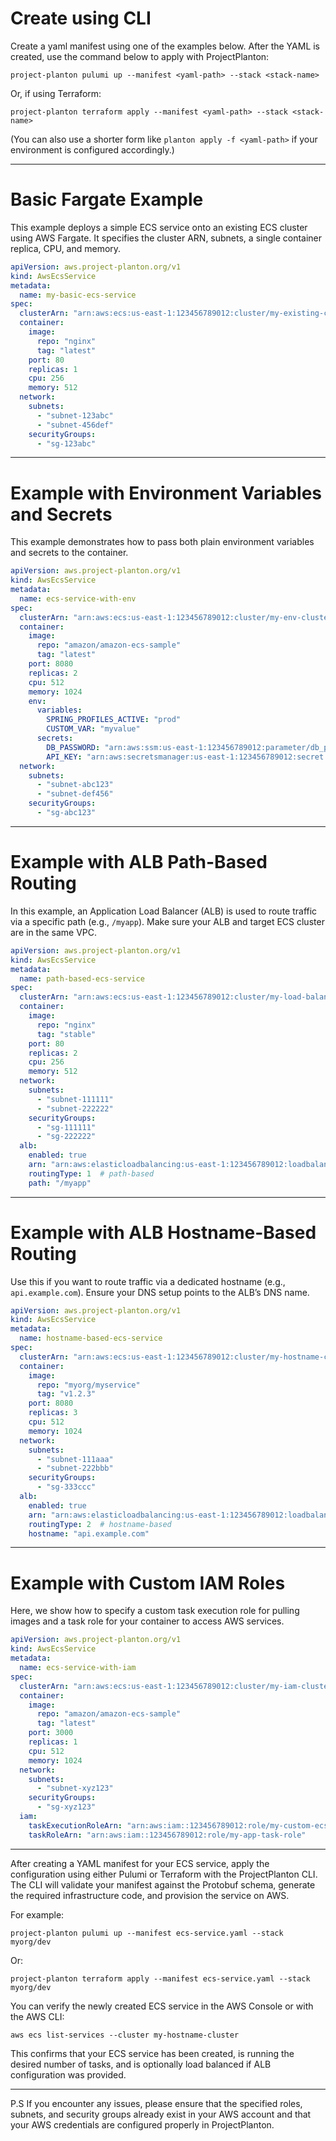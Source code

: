 # Create using CLI

Create a yaml manifest using one of the examples below. After the YAML is created, use the command below to apply with
ProjectPlanton:

```shell
project-planton pulumi up --manifest <yaml-path> --stack <stack-name>
```

Or, if using Terraform:

```shell
project-planton terraform apply --manifest <yaml-path> --stack <stack-name>
```

(You can also use a shorter form like `planton apply -f <yaml-path>` if your environment is configured accordingly.)

---

# Basic Fargate Example

This example deploys a simple ECS service onto an existing ECS cluster using AWS Fargate. It specifies the cluster ARN,
subnets, a single container replica, CPU, and memory.

```yaml
apiVersion: aws.project-planton.org/v1
kind: AwsEcsService
metadata:
  name: my-basic-ecs-service
spec:
  clusterArn: "arn:aws:ecs:us-east-1:123456789012:cluster/my-existing-cluster"
  container:
    image:
      repo: "nginx"
      tag: "latest"
    port: 80
    replicas: 1
    cpu: 256
    memory: 512
  network:
    subnets:
      - "subnet-123abc"
      - "subnet-456def"
    securityGroups:
      - "sg-123abc"
```

---

# Example with Environment Variables and Secrets

This example demonstrates how to pass both plain environment variables and secrets to the container.

```yaml
apiVersion: aws.project-planton.org/v1
kind: AwsEcsService
metadata:
  name: ecs-service-with-env
spec:
  clusterArn: "arn:aws:ecs:us-east-1:123456789012:cluster/my-env-cluster"
  container:
    image:
      repo: "amazon/amazon-ecs-sample"
      tag: "latest"
    port: 8080
    replicas: 2
    cpu: 512
    memory: 1024
    env:
      variables:
        SPRING_PROFILES_ACTIVE: "prod"
        CUSTOM_VAR: "myvalue"
      secrets:
        DB_PASSWORD: "arn:aws:ssm:us-east-1:123456789012:parameter/db_password"
        API_KEY: "arn:aws:secretsmanager:us-east-1:123456789012:secret:my-api-key"
  network:
    subnets:
      - "subnet-abc123"
      - "subnet-def456"
    securityGroups:
      - "sg-abc123"
```

---

# Example with ALB Path-Based Routing

In this example, an Application Load Balancer (ALB) is used to route traffic via a specific path (e.g., `/myapp`). Make
sure your ALB and target ECS cluster are in the same VPC.

```yaml
apiVersion: aws.project-planton.org/v1
kind: AwsEcsService
metadata:
  name: path-based-ecs-service
spec:
  clusterArn: "arn:aws:ecs:us-east-1:123456789012:cluster/my-load-balanced-cluster"
  container:
    image:
      repo: "nginx"
      tag: "stable"
    port: 80
    replicas: 2
    cpu: 256
    memory: 512
  network:
    subnets:
      - "subnet-111111"
      - "subnet-222222"
    securityGroups:
      - "sg-111111"
      - "sg-222222"
  alb:
    enabled: true
    arn: "arn:aws:elasticloadbalancing:us-east-1:123456789012:loadbalancer/app/my-application-lb/1234567890abcdef"
    routingType: 1  # path-based
    path: "/myapp"
```

---

# Example with ALB Hostname-Based Routing

Use this if you want to route traffic via a dedicated hostname (e.g., `api.example.com`). Ensure your DNS setup points
to
the ALB’s DNS name.

```yaml
apiVersion: aws.project-planton.org/v1
kind: AwsEcsService
metadata:
  name: hostname-based-ecs-service
spec:
  clusterArn: "arn:aws:ecs:us-east-1:123456789012:cluster/my-hostname-cluster"
  container:
    image:
      repo: "myorg/myservice"
      tag: "v1.2.3"
    port: 8080
    replicas: 3
    cpu: 512
    memory: 1024
  network:
    subnets:
      - "subnet-111aaa"
      - "subnet-222bbb"
    securityGroups:
      - "sg-333ccc"
  alb:
    enabled: true
    arn: "arn:aws:elasticloadbalancing:us-east-1:123456789012:loadbalancer/app/my-other-lb/abcdef1234567890"
    routingType: 2  # hostname-based
    hostname: "api.example.com"
```

---

# Example with Custom IAM Roles

Here, we show how to specify a custom task execution role for pulling images and a task role for your container to
access AWS services.

```yaml
apiVersion: aws.project-planton.org/v1
kind: AwsEcsService
metadata:
  name: ecs-service-with-iam
spec:
  clusterArn: "arn:aws:ecs:us-east-1:123456789012:cluster/my-iam-cluster"
  container:
    image:
      repo: "amazon/amazon-ecs-sample"
      tag: "latest"
    port: 3000
    replicas: 1
    cpu: 512
    memory: 1024
  network:
    subnets:
      - "subnet-xyz123"
    securityGroups:
      - "sg-xyz123"
  iam:
    taskExecutionRoleArn: "arn:aws:iam::123456789012:role/my-custom-ecsTaskExecutionRole"
    taskRoleArn: "arn:aws:iam::123456789012:role/my-app-task-role"
```

---

After creating a YAML manifest for your ECS service, apply the configuration using either Pulumi or Terraform with the
ProjectPlanton CLI. The CLI will validate your manifest against the Protobuf schema, generate the required
infrastructure code, and provision the service on AWS.

For example:

```shell
project-planton pulumi up --manifest ecs-service.yaml --stack myorg/dev
```

Or:

```shell
project-planton terraform apply --manifest ecs-service.yaml --stack myorg/dev
```

You can verify the newly created ECS service in the AWS Console or with the AWS CLI:

```shell
aws ecs list-services --cluster my-hostname-cluster
```

This confirms that your ECS service has been created, is running the desired number of tasks, and is optionally load
balanced if ALB configuration was provided.

---

P.S If you encounter any issues, please ensure that the specified roles, subnets, and security groups already exist in
your AWS account and that your AWS credentials are configured properly in ProjectPlanton.
